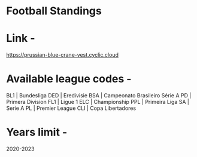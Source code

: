 # Football Standings
# Link -

https://prussian-blue-crane-vest.cyclic.cloud

# Available league codes -

 BL1 | Bundesliga
 DED | Eredivisie
 BSA | Campeonato Brasileiro Série A
 PD | Primera Division
 FL1 | Ligue 1
 ELC | Championship
 PPL | Primeira Liga
 SA | Serie A
 PL | Premier League
 CLI | Copa Libertadores

# Years limit -

 2020-2023 
